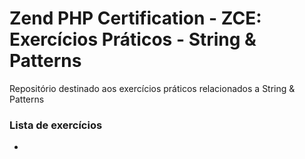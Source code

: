 # Zend PHP Certification - ZCE: Exercícios Práticos - String & Patterns

Repositório destinado aos exercícios práticos relacionados a String & Patterns

### Lista de exercícios
- 
